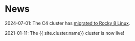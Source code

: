 # News

2024-07-01: The C4 cluster has [migrated to Rocky 8
Linux](/software/rocky-8-linux.html).<br>

2021-01-11: The {{ site.cluster.name}} cluster is now live!
